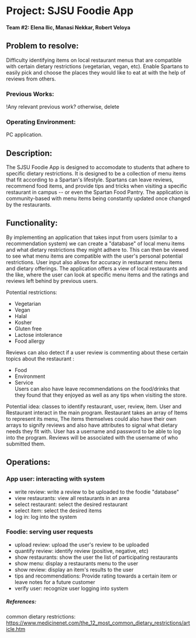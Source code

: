 # Project: SJSU Foodie App
#### Team #2: Elena Ilic, Manasi Nekkar, Robert Veloya

## Problem to resolve: 
Difficulty identifying items on local restaurant menus that are compatible with certain dietary restrictions (vegetarian, vegan, etc). Enable Spartans to easily pick and choose the places they would like to eat at with the help of reviews from others. 

### Previous Works:
!Any relevant previous work? otherwise, delete

### Operating Environment:
PC application.

## Description:
The SJSU Foodie App is designed to accomodate to students that adhere to specific dietary restrictions. It is designed to be a collection of menu items that fit according to a Spartan's lifestyle. Spartans can leave reviews, recommend food items, and provide tips and tricks when visiting a specific restaurant in campus -- or even the Spartan Food Pantry. The application is community-based with menu items being constantly updated once changed by the restaurants.

## Functionality: 
By implementing an application that takes input from users (similar to a recommendation system) we can create a "database" of local menu items and what dietary restrictions they might adhere to. This can then be viewed to see what menu items are compatible with the user's personal potential restrictions. User input also allows for accuracy in restaurant menu items and dietary offerings. The application offers a view of local restaurants and the like, where the user can look at specific menu items and the ratings and reviews left behind by previous users. <br />

Potential restrictions: 
- Vegetarian
- Vegan
- Halal
- Kosher
- Gluten free
- Lactose intolerance
- Food allergy


Reviews can also detect if a user review is commenting about these certain topics about the restaurant : <br />
 - Food <br />
 - Environment <br />
 - Service <br />
Users can also have leave recommendations on the food/drinks that they found that they enjoyed as well as any tips when visiting the store.

Potential idea: classes to identify restaurant, user, review, item. User and Restaurant interact in the main program. Restaurant takes an array of Items to represent its menu, The items themselves could also have their own arrays to signify reviews and also have attributes to signal what dietary needs they fit with. User has a username and password to be able to log into the program. Reviews will be associated with the username of who submitted them. <br />

## Operations:
### App user: interacting with system <br />
- write review: write a review to be uploaded to the foodie "database" <br />
- view restaurants: view all restaurants in an area <br />
- select restaurant: select the desired restaurant <br />
- select item: select the desired items <br />
- log in: log into the system <br />

### Foodie: serving user requests <br />
- upload review: upload the user's review to be uploaded <br />
- quantify review: identify review (positive, negative, etc) <br />
- show restaurants: show the user the list of participating restaurants <br />
- show menu: display a restaurants menu to the user <br />
- show review: display an item's results to the user <br />
- tips and recommendations: Provide rating towards a certain item or leave notes for a future customer <br />
- verify user: recognize user logging into system <br />
##### References:
common dietary restrictions: https://www.medicinenet.com/the_12_most_common_dietary_restrictions/article.htm
